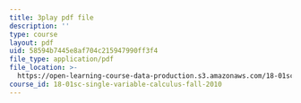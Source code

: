 ```yaml
---
title: 3play pdf file
description: ''
type: course
layout: pdf
uid: 58594b7445e8af704c215947990ff3f4
file_type: application/pdf
file_location: >-
  https://open-learning-course-data-production.s3.amazonaws.com/18-01sc-single-variable-calculus-fall-2010/58594b7445e8af704c215947990ff3f4_PNTnmH6jsRI.pdf
course_id: 18-01sc-single-variable-calculus-fall-2010
---
```

